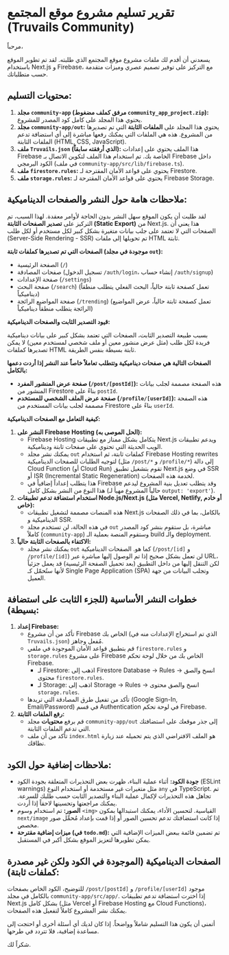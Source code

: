 # تقرير تسليم مشروع موقع المجتمع (Truvails Community)

مرحباً،

يسعدني أن أقدم لك ملفات مشروع موقع المجتمع الذي طلبته. لقد تم تطوير الموقع باستخدام Next.js و Firebase، مع التركيز على توفير تصميم عصري وميزات متقدمة حسب متطلباتك.

## محتويات التسليم:

1.  **مجلد `community-app` (مرفق كملف مضغوط `community_app_project.zip`):** يحتوي هذا المجلد على كامل كود المصدر للمشروع.
2.  **مجلد `community-app/out`:** يحتوي هذا المجلد على **الملفات الثابتة** التي تم تصديرها من المشروع. هذه هي الملفات التي يمكنك رفعها مباشرة إلى أي استضافة تدعم الملفات الثابتة (HTML, CSS, JavaScript).
3.  **ملف `Truvails.json` (الذي أرفقته سابقاً):** هذا الملف يحتوي على إعدادات Firebase الخاصة بك. تم استخدام هذا الملف لتكوين الاتصال بـ Firebase داخل الكود البرمجي (في ملف `community-app/src/lib/firebase.ts`).
4.  **ملف `firestore.rules`:** يحتوي على قواعد الأمان المقترحة لـ Firestore.
5.  **ملف `storage.rules`:** يحتوي على قواعد الأمان المقترحة لـ Firebase Storage.

## ملاحظات هامة حول النشر والصفحات الديناميكية:

لقد طلبت أن يكون الموقع سهل النشر بدون الحاجة لأوامر معقدة. لهذا السبب، تم التركيز على **تصدير الصفحات الثابتة (Static Export)** من Next.js. هذا يعني أن الصفحات التي لا تعتمد على جلب بيانات متغيرة بشكل كبير لكل مستخدم أو لكل طلب (Server-Side Rendering - SSR) تم تحويلها إلى ملفات HTML ثابتة.

**الصفحات التي تم تصديرها كملفات ثابتة (موجودة في مجلد `out`):**

*   الصفحة الرئيسية (`/`)
*   صفحات المصادقة (تسجيل الدخول `/auth/login`، إنشاء حساب `/auth/signup`)
*   صفحة الإعدادات (`/settings`)
*   صفحة البحث (`/search`) (تعمل كصفحة ثابتة حالياً، البحث الفعلي يتطلب منطقاً ديناميكياً)
*   صفحة المواضيع الرائجة (`/trending`) (تعمل كصفحة ثابتة حالياً، عرض المواضيع الرائجة يتطلب منطقاً ديناميكياً)

**قيود التصدير الثابت والصفحات الديناميكية:**

بسبب طبيعة التصدير الثابت، الصفحات التي تعتمد بشكل كبير على بيانات ديناميكية فريدة لكل طلب (مثل عرض منشور معين أو ملف شخصي لمستخدم معين) لا يمكن تصديرها كملفات HTML ثابتة بسيطة بنفس الطريقة.

**الصفحات التالية هي صفحات ديناميكية وتتطلب تعاملاً خاصاً عند النشر إذا أردت دعمها بالكامل:**

*   **صفحة عرض المنشور المفرد (`/post/[postId]`):** هذه الصفحة مصممة لجلب بيانات المنشور من Firestore بناءً على `postId`.
*   **صفحة عرض الملف الشخصي للمستخدم (`/profile/[userId]`):** هذه الصفحة مصممة لجلب بيانات المستخدم من Firestore بناءً على `userId`.

**كيفية التعامل مع الصفحات الديناميكية:**

1.  **النشر على Firebase Hosting (الحل الموصى به):**
    *   Firebase Hosting يتكامل بشكل ممتاز مع تطبيقات Next.js ويدعم تطبيقات الويب الحديثة التي تحتوي على صفحات ثابتة وديناميكية.
    *   يمكنك نشر مجلد `out` كملفات ثابتة، ثم استخدام Firebase Hosting rewrites لتوجيه الطلبات للصفحات الديناميكية (مثل `/post/*` و `/profile/*`) إلى دالة Cloud Function (أو Cloud Run) تقوم بتشغيل تطبيق Next.js في وضع SSR أو ISR (Incremental Static Regeneration) لخدمة هذه الصفحات.
    *   هذا يتطلب إعداداً إضافياً في Firebase وقد يتطلب تعديل بنية المشروع ليدعم هذا النوع من النشر بشكل كامل (حالياً المشروع مهيأ لـ `output: 'export'`).
2.  **استخدام استضافة تدعم تطبيقات Node.js/Next.js (مثل Vercel, Netlify, أو خادم خاص):**
    *   هذه المنصات مصممة لتشغيل تطبيقات Next.js بالكامل، بما في ذلك الصفحات الديناميكية و SSR.
    *   في هذه الحالة، لن تستخدم مجلد `out` مباشرة، بل ستقوم بنشر كود المصدر كاملاً (`community-app`) وستقوم المنصة بعملية الـ build والـ deployment.
3.  **الاكتفاء بالصفحات الثابتة حالياً:**
    *   يمكنك نشر مجلد `out` كما هو. الصفحات الديناميكية (`/post/[id]` و `/profile/[id]`) لن تعمل بشكل صحيح إذا تم الوصول إليها مباشرة عبر URL، لكن التنقل إليها من داخل التطبيق (بعد تحميل الصفحة الرئيسية) قد يعمل جزئياً لأنها ستُحمّل كـ Single Page Application (SPA) وتجلب البيانات من جهة العميل.

## خطوات النشر الأساسية (للجزء الثابت على استضافة بسيطة):

1.  **إعداد Firebase:**
    *   تأكد من أن مشروع Firebase الخاص بك (الذي تم استخراج الإعدادات منه في `Truvails.json`) مُفعل وجاهز.
    *   قم بتطبيق قواعد الأمان الموجودة في ملفي `firestore.rules` و `storage.rules` على مشروع Firebase الخاص بك من خلال لوحة تحكم Firebase.
        *   لـ Firestore: اذهب إلى Firestore Database -> Rules -> انسخ والصق محتوى `firestore.rules`.
        *   لـ Storage: اذهب إلى Storage -> Rules -> انسخ والصق محتوى `storage.rules`.
    *   تأكد من تفعيل طرق المصادقة التي تريدها (Google Sign-In, Email/Password) في قسم Authentication في لوحة تحكم Firebase.
2.  **رفع الملفات الثابتة:**
    *   قم برفع **محتويات** مجلد `community-app/out` إلى جذر موقعك على استضافتك التي تدعم الملفات الثابتة.
    *   تأكد من أن ملف `index.html` هو الملف الافتراضي الذي يتم تحميله عند زيارة نطاقك.

## ملاحظات إضافية حول الكود:

*   **جودة الكود:** أثناء عملية البناء، ظهرت بعض التحذيرات المتعلقة بجودة الكود (ESLint warnings) مثل متغيرات غير مستخدمة أو استخدام النوع `any` في TypeScript. تم تجاهل هذه التحذيرات لإكمال عملية البناء والتصدير الثابت حسب طلبك للسرعة. يمكنك مراجعتها وتحسينها لاحقاً إذا أردت.
*   **الصور:** تم استخدام وسوم `<img>` القياسية. لتحسين الأداء، يمكنك استبدالها بمكون `next/image` إذا كانت استضافتك تدعم تحسين الصور أو إذا قمت بإعداد مُحمِّل صور مخصص.
*   **ميزات إضافية مقترحة (في `todo.md`):** تم تضمين قائمة ببعض الميزات الإضافية التي يمكن تطويرها لتعزيز الموقع بشكل أكبر في المستقبل.

## الصفحات الديناميكية (الموجودة في الكود ولكن غير مصدرة كملفات ثابتة):

للتوضيح، الكود الخاص بصفحات `/post/[postId]` و `/profile/[userId]` موجود بالكامل في مجلد `community-app/src/app/`. إذا اخترت استضافة تدعم تطبيقات Next.js بشكل كامل (مثل Vercel أو Firebase Hosting مع Cloud Functions)، يمكنك نشر المشروع كاملاً لتفعيل هذه الصفحات.

أتمنى أن يكون هذا التسليم شاملاً وواضحاً. إذا كان لديك أي أسئلة أخرى أو احتجت إلى مساعدة إضافية، فلا تتردد في طرحها.

شكراً لك.
